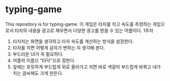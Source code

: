 # typing-game
This repository is for typing-game.
이 게임은 타자를 치고 속도를 측정하는 게임으로서 타자의 내용을 광고로 채우면서 다양한 광고를 받을 수 있는 어플이다.
1주차
1. 타자치는 화면을 생각하고 타자 속도를 계산하는 방식을 설정한다.
2. 타자를 치면 어떻게 글자가 변하는 지 생각해 본다.
3. 부드러운 UI가 꼭 필요하다.
4. 어플의 이름으 "타닥"으로 정한다.
5. 앞에는 흐릿하게 부드럽게 위로 올라가고 치면 바로 색갈이 부드럽게 바뀌고 내가 치는 글씨체도 크게 만든다.

